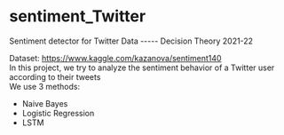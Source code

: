 # sentiment_Twitter
Sentiment detector for Twitter Data ----- Decision Theory 2021-22

Dataset: https://www.kaggle.com/kazanova/sentiment140 \
In this project, we try to analyze the sentiment behavior of a Twitter user according to their tweets \
We use 3 methods:
- Naive Bayes
- Logistic Regression
- LSTM
